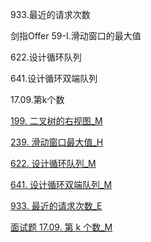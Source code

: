933.最近的请求次数

剑指Offer 59-I.滑动窗口的最大值

622.设计循环队列

641.设计循环双端队列

17.09.第k个数

[199. 二叉树的右视图_M](../explain/199.%20二叉树的右视图_M.md)

[239. 滑动窗口最大值_H](../explain/239.%20滑动窗口最大值_H.md)

[622. 设计循环队列_M](../explain/622.%20设计循环队列_M.md)

[641. 设计循环双端队列_M](../explain/641.%20设计循环双端队列_M.md)

[933. 最近的请求次数_E](../explain/933.%20最近的请求次数_E.md)

[面试题 17.09. 第 k 个数_M](../explain/面试题%2017.09.%20第%20k%20个数_M.md)

